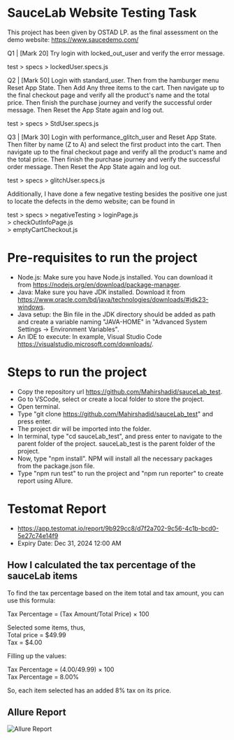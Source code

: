 # SauceLab Website Testing Task  

This project has been given by OSTAD LP. as the final assessment on the demo website: https://www.saucedemo.com/  

Q1 | [Mark 20] Try login with locked_out_user and verify the error message.  

test > specs > lockedUser.specs.js

Q2 | [Mark 50] Login with standard_user. Then from the hamburger menu Reset App State. Then Add Any three items to the cart. Then navigate up to the final checkout page and verify all the product's name and the total price. Then finish the purchase journey and verify the successful order message. Then Reset the App State again and log out.  

test > specs > StdUser.specs.js

Q3 | [Mark 30] Login with performance_glitch_user and Reset App State. Then filter by name (Z to A) and select the first product into the cart. Then navigate up to the final checkout page and verify all the product's name and the total price. Then finish the purchase journey and verify the successful order message. Then Reset the App State again and log out.  

test > specs > glitchUser.specs.js

Additionally, I have done a few negative testing besides the positive one just to locate the defects in the demo website; can be found in  

test > specs > negativeTesting > loginPage.js  
                               > checkOutInfoPage.js  
                               > emptyCartCheckout.js  

# Pre-requisites to run the project

- Node.js: Make sure you have Node.js installed. You can download it from https://nodejs.org/en/download/package-manager.
- Java: Make sure you have JDK installed. Download it from https://www.oracle.com/bd/java/technologies/downloads/#jdk23-windows.
- Java setup: the Bin file in the JDK directory should be added as path and create a variable naming "JAVA-HOME" in "Advanced System Settings -> Environment Variables".
- An IDE to execute: In example, Visual Studio Code https://visualstudio.microsoft.com/downloads/.

# Steps to run the project

- Copy the repository url https://github.com/Mahirshadid/sauceLab_test.
- Go to VSCode, select or create a local folder to store the project.
- Open terminal.
- Type "git clone https://github.com/Mahirshadid/sauceLab_test" and press enter.
- The project dir will be imported into the folder.
- In terminal, type "cd sauceLab_test", and press enter to navigate to the parent folder of the project. sauceLab_test is the parent folder of the project.
- Now, type "npm install". NPM will install all the necessary packages from the package.json file.
- Type "npm run test" to run the project and "npm run reporter" to create report using Allure.

# Testomat Report

- https://app.testomat.io/report/9b929cc8/d7f2a702-9c56-4c1b-bcd0-5e27c74e14f9
- Expiry Date: Dec 31, 2024 12:00 AM

## How I calculated the tax percentage of the sauceLab items

To find the tax percentage based on the item total and tax amount, you can use this formula:

Tax Percentage = (Tax Amount/Total Price) × 100

Selected some items, thus,  
Total price = $49.99  
Tax = $4.00

Filling up the values:

Tax Percentage = (4.00/49.99) × 100  
Tax Percentage = 8.00%  

So, each item selected has an added 8% tax on its price.

## Allure Report

![Allure Report](https://github.com/user-attachments/assets/6ecb021d-b7ed-4008-b568-e0ac2216fa71)
